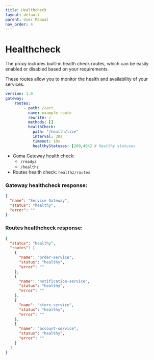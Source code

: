 ```yaml
---
title: Healthcheck
layout: default
parent: User Manual
nav_order: 4
---
```



# Healthcheck

The proxy includes built-in health check routes, which can be easily enabled or disabled based on your requirements.

These routes allow you to monitor the health and availability of your services.

```yaml
version: 1.0
gateway:
    routes:
        - path: /cart
          name: example route
          rewrite: /
          methods: []
          healthCheck:
            path: "/health/live"
            interval: 30s 
            timeout: 10s
            healthyStatuses: [200,404] # Healthy statuses
```

- Goma Gateway health check:
    - `/readyz`
    - `/healthz`
- Routes health check: `healthz/routes`

### Gateway healthcheck response:

```json
{
  "name": "Service Gateway",
  "status": "healthy",
  "error": ""
}
```
### Routes healthcheck response:

```json
{
  "status": "healthy",
  "routes": [
    {
      "name": "order-service",
      "status": "healthy",
      "error": ""
    },
    {
      "name": "notification-service",
      "status": "healthy",
      "error": ""
    },
    {
      "name": "store-service",
      "status": "healthy",
      "error": ""
    },
    {
      "name": "account-service",
      "status": "healthy",
      "error": ""
    }
  ]
}
```